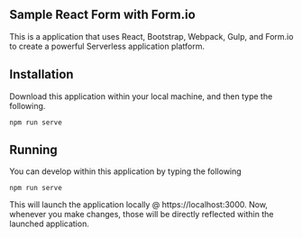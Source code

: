 Sample React Form with Form.io
---------------------------------
This is a application that uses React, Bootstrap, Webpack, Gulp, and Form.io to create a powerful Serverless application platform.

Installation
---------
Download this application within your local machine, and then type the following.

```
npm run serve
```

Running
-----------
You can develop within this application by typing the following

```
npm run serve
```

This will launch the application locally @ https://localhost:3000. Now, whenever you make changes, those will be directly reflected within the launched application.
